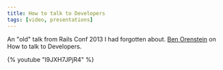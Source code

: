 ```yaml
---
title: How to talk to Developers
tags: [video, presentations]
---
```


An "old" talk from Rails Conf 2013 I had forgotten about. <a href="https://twitter.com/r00k">Ben Orenstein</a> on How to
talk to Developers.

{% youtube "l9JXH7JPjR4" %}
